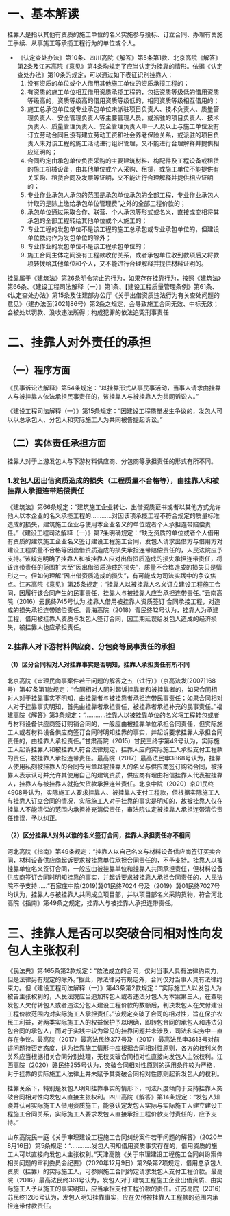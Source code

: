 # 一、基本解读
挂靠人是指以其他有资质的施工单位的名义实施参与投标、订立合同、办理有关施工手续、从事施工等承揽工程行为的单位或个人。

- 《认定查处办法》第10条、四川高院《解答》第5条第1款、北京高院《解答》第2条及江苏高院《意见》第4条均规定了应当认定为挂靠的情形。依据《认定查处办法》第10条的规定，可以通过如下表征识别挂靠人：
	1. 没有资质的单位或个人借用其他施工单位的资质承揽工程的；
	2. 有资质的施工单位相互借用资质承揽工程的，包括资质等级低的借用资质等级高的，资质等级高的借用资质等级低的，相同资质等级相互借用的；
	3. 施工总承包单位或专业承包单位未派驻项目负责人、技术负责人、质量管理负责人、安全管理负责人等主要管理人员，或派驻的项目负责人、技术负责人、质量管理负责人、安全管理负责人中一人及以上与施工单位没有订立劳动合同且没有建立劳动工资和社会养老保险关系，或派驻的项目负责人未对该工程的施工活动进行组织管理，又不能进行合理解释并提供相应证明的；
	4. 合同约定由承包单位负责采购的主要建筑材料、构配件及工程设备或租赁的施工机械设备，由其他单位或个人采购、租赁，或施工单位不能提供有关采购、租赁合同及发票等证明，又不能进行合理解释并提供相应证明的；
	5. 专业作业承包人承包的范围是承包单位承包的全部工程，专业作业承包人计取的是除上缴给承包单位管理费”之外的全部工程价款的；
	6. 承包单位通过采取合作、联营、个人承包等形式或名义，直接或变相将其承包的全部工程转给其他单位或个人施工的；
	7. 专业工程的发包单位不是该工程的施工总承包或专业承包单位的，但建设单位依约作为发包单位的除外；
	8. 专业作业的发包单位不是该工程承包单位的；
	9. 施工合同主体之间没有工程款收付关系，或者承包单位收到款项后又将款项转拨给其他单位和个人，又不能进行合理解释并提供材料证明的。

挂靠属于《建筑法》第26条明令禁止的行为，如果存在挂靠行为，按照《建筑法》第66条、《建设工程司法解释（一）》第1条、【建设工程质量管理条例》第61条、《认定查处办法》第15条及住建部办公厅《关于出借资质违法行为有关查处问题的意见》（建办法函[2021]86号）第2条之规定，会导致施工合同无效、中标无效；会被处以罚款、没收违法所得；构成犯罪的依法追究刑事责任
# 二、挂靠人对外责任的承担
## （一）程序方面
《民事诉讼法解释》第54条规定：“以挂靠形式从事民事活动，当事人请求由挂靠人与被挂靠人依法承担民事责任的，该挂靠人与被挂靠人为共同诉讼人。”

《建设工程司法解释（一）》第15条规定：“因建设工程质量发生争议的，发包人可以以总承包人、分包人和实际施工人为共同被告提起诉讼。”
## （二）实体责任承担方面
挂靠人对于上游发包人与下游材料供应商、分包商等承担责任的形式有所不同。
### 1.发包人因出借资质造成的损失（工程质量不合格等），由挂靠人和被挂靠人承担连带赔偿责任
《建筑法》第66条规定：“建筑施工企业转让、出借资质证书或者以其他方式允许他人以本企业的名义承揽工程的…………对因该项承揽工程不符合规定的质量标准造成的损失，建筑施工企业与使用本企业名义的单位或者个人承担连带赔偿责任。”《建设工程司法解释（一）》第7条明确规定：“缺乏资质的单位或者个人借用有资质的建筑施工企业名义签订建设工程施工合同，发包人请求出借方与借用方对建设工程质量不合格等因出借资质造成的损失承担连带赔偿责任的，人民法院应予支持。”该规定明确了挂靠人和被挂靠人应对出借资质造成的损失承担连带责任，将该连带责任的范围扩大至“因出借资质造成的损失”，质量不合格造成的损失只是情形之一。但如何理解“因出借资质造成的损失”，有可能成为司法实践中的争议焦点。江苏高院《意见》第25条规定：“挂靠人以被挂靠人名义订立建设工程施工合同，因履行该合同产生的民事责任，挂靠人与被挂靠人应当承担连带责任。”云南高院（2016）云民终745号认为,挂靠人借用被挂靠人资质签订 合同承接工程，对造成的损失承担连带赔偿责任。青海高院（2018）青民终12号认为，挂靠人为承建工程，借用被挂靠人资质与发包人签订合同，因工期延误给发包人造成的经济损失，被挂靠人也应承担责任。

### 2.挂靠人对下游材料供应商、分包商等民事责任的承担
#### （1）区分合同相对人对挂靠事实是否明知，挂靠人承担责任有所不同
北京高院《审理民商事案件若干问题的解答之五（试行）》（京高法发[2007]168号）第47条第1款规定：“合同相对人同时起诉挂靠者和被挂靠者的，如果合同相对人对于挂靠事实不明知，由挂靠者与被挂靠者承担连带民事责任；如果合同相对人对于挂靠事实明知，首先由挂靠者承担责任，被挂靠者承担补充的民事责任。”福建高院《解答》第3条规定：“…………挂靠人以被挂靠单位的名义将工程转包或者与材料设备供应商签订购销合同的，一般应由被挂靠单位承担合同责任，但实际施工人或者材料设备供应商签订合同时明知挂靠的事实，并起诉要求挂靠人承担合同责任的，由挂靠人承担责任。”甘肃高院（2015）甘民三终字第49号认为，实际施工人起诉挂靠人和被挂靠人符合法律规定，挂靠人应向实际施工人承担支付工程款的责任，被挂靠人承担连带责任。最高院（2017）最高法民申3868号认为，挂靠人使用私刻被挂靠人的合同专用章以被挂靠人的名义与供应商签订购销合同，被挂靠人表示认可并允许其使用自己的建筑资质，供应商有理由相信挂靠人代表被挂靠人，挂靠人与被挂靠人就拖欠货款承担连带责任。北京中院（2020）京01民终4908号认为，实际施工人要求挂靠人、被挂靠人支付工程款，但根据实际施工人与挂靠人订立合同的情况，实际施工人对于挂靠的事实是明知的，故被挂靠人仅在挂靠人不能清偿的范围内承担补充清偿责任，审法院认定被挂靠人承担连带清偿责任错误，予以纠正。
#### （2）区分挂靠人对外以谁的名义签订合同，挂靠人承担责任亦不相同
河北高院《指南》第49条规定：“挂靠人以自己名义与材料设备供应商签订买卖合同，材料设备供应商起诉要求被挂靠单位承担合同责任的，不予支持。挂靠人以被挂靠单位名义签订合同，一般应由被挂靠单位和挂靠人共同承担责任，但材料设备供应商签订合同时明知挂靠的事实，并起诉要求被挂靠人承担合同责任的，人民法院不予支持……”石家庄中院(2019)冀01民终7024 号及（2019）冀01民终7027号均认为，挂靠人与被挂靠人共同成立项目部，并以项目部名义采购货物，符合河北高院《指南》第49条之规定，挂靠人与被挂靠人承担连带责任。
# 三、挂靠人是否可以突破合同相对性向发包人主张权利
《民法典》第465条第2款规定：“依法成立的合同，仅对当事人具有法律约束力，但是法律另有规定的除外。”据此，除法律另有规定外，合同仅对当事人具有法律约束力。但《建设工程司法解释（一）》第43条第2款规定：“实际施工人以发包人为被告主张权利的，人民法院应当追加转包人或者违法分包人为本案第三人，在查明发包人欠付转包人或者违法分包人建设工程价款的数额后，判决发包人在欠付建设工程价款范围内对实际施工人承担责任。”该规定突破了合同的相对性，旨在保护农民工利益，对两类实际施工人的权益保护予以明确，即转包合同的承包人和违法分包合同的承包人，而对于实践中较为常见的挂靠问题并未涉及，司法和实务中—直存在争议。最高院（2017）最高法民终377号及（2017）最高法民申3613号对前述问题持否定态度，认为挂靠施工情形中应根据合同相对性原则，各方的权利义务关系应当根据相关合同分别处理，无权突破合同相对性直接向发包人主张权利。江西高院（2020）赣民终255号认为，突破合同相对性原则的适用条件较为严格，对于挂靠的实际施工人法律上并未赋予其突破合同相对性原则起诉发包人的权利。

挂靠关系下，特别是发包人明知挂靠事实的情形下，司法尺度倾向于支持挂靠人突破合同相对性向发包人直接主张权利。四川高院《解答》第14条规定：“发包人知晓并认可实际施工人借用资质施工，能够认定发包人实际与实际施工人建立建设工程施工合同关系，实际施工人要求发包人直接承担工程价款支付责任的，应予支持。”

山东高院民一庭《关于审理建设工程施工合同纠纷案件若干问题的解答》（2020年8月16日）第5条规定：“…………发包人明知借用资质事实存在的，借用资质的施工人可以直接向发包人主张权利。”天津高院《关于审理建设工程施工合同纠纷案件相关问题的审判委员会纪要》（2020年12月9日）第2条第2项规定，借用总承包人资质（挂靠）的实际施工人，可参照施工合同约定请求发包人支付工程价款。最高院（2016）最高法民终361号认为，发包人对于建筑工程施工企业出借资质、由实际施工人予以施工的事实明知，应当承担支付工程价款的责任。江苏高院（2016）苏民终1286号认为，发包人明知挂靠事实，应在欠付被挂靠人工程款的范围内承担连带付款责任。